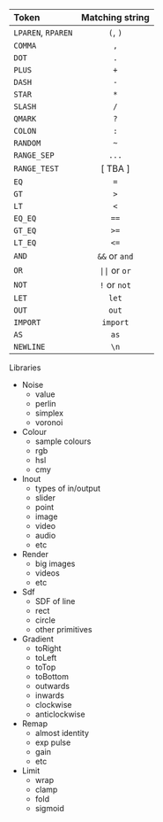 | Token | Matching string |
| :- | :-: |
| `LPAREN`, `RPAREN` | `(`, `)` |
| `COMMA` | `,` |
| `DOT` | `.` |
| `PLUS` | `+` |
| `DASH` | `-` |
| `STAR` | `*` |
| `SLASH` | `/` |
| `QMARK` | `?` |
| `COLON` | `:` |
| `RANDOM` | `~` |
| `RANGE_SEP` | `...` |
| `RANGE_TEST` | [ TBA ] |
| `EQ` | `=` |
| `GT` | `>` |
| `LT` | `<` |
| `EQ_EQ` | `==` |
| `GT_EQ` | `>=` |
| `LT_EQ` | `<=` |
| `AND` | `&&` or `and` |
| `OR` | `\|\|` or `or` |
| `NOT` | `!` or `not` |
| `LET` | `let` |
| `OUT` | `out` |
| `IMPORT` | `import` |
| `AS` | `as` |
| `NEWLINE` | `\n` |

Libraries
- Noise
  - value
  - perlin
  - simplex
  - voronoi
- Colour
  - sample colours
  - rgb
  - hsl
  - cmy
- Inout
  - types of in/output
  - slider
  - point
  - image
  - video
  - audio
  - etc
- Render
  - big images
  - videos
  - etc
- Sdf
  - SDF of line
  - rect
  - circle
  - other primitives
- Gradient
  - toRight
  - toLeft
  - toTop
  - toBottom
  - outwards
  - inwards
  - clockwise
  - anticlockwise
- Remap
  - almost identity
  - exp pulse
  - gain
  - etc
- Limit
  - wrap
  - clamp
  - fold
  - sigmoid
